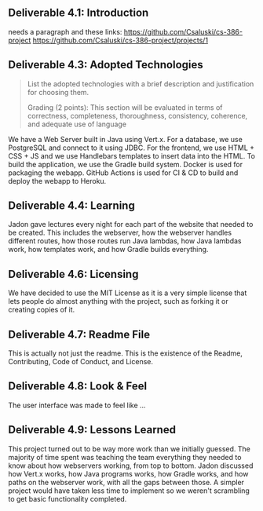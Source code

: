 ## Deliverable 4.1: Introduction

needs a paragraph and these links:
https://github.com/Csaluski/cs-386-project
https://github.com/Csaluski/cs-386-project/projects/1

## Deliverable 4.3: Adopted Technologies

> List the adopted technologies with a brief description and justification for choosing them.
> 
> Grading (2 points): This section will be evaluated in terms of correctness, completeness, thoroughness, consistency, coherence, and adequate use of language

We have a Web Server built in Java using Vert.x. For a database, we use 
PostgreSQL and connect to it using JDBC. For the frontend, we use HTML + CSS +
JS and we use Handlebars templates to insert data into the HTML. To build 
the application, we use the Gradle build system. Docker is used for 
packaging the webapp. GitHub Actions is used for CI & CD to build and deploy 
the webapp to Heroku.

## Deliverable 4.4: Learning

Jadon gave lectures every night for each part of the website that needed to 
be created. This includes the webserver, how the webserver handles different 
routes, how those routes run Java lambdas, how Java lambdas work, how 
templates work, and how Gradle builds everything.

## Deliverable 4.6: Licensing

We have decided to use the MIT License as it is a very simple license that 
lets people do almost anything with the project, such as forking it or 
creating copies of it.

## Deliverable 4.7: Readme File

This is actually not just the readme. This is the existence of the Readme, 
Contributing, Code of Conduct, and License.

## Deliverable 4.8: Look & Feel

The user interface was made to feel like ...

## Deliverable 4.9: Lessons Learned

This project turned out to be way more work than we initially guessed.
The majority of time spent was teaching the team everything they needed
to know about how webservers working, from top to bottom. Jadon discussed
how Vert.x works, how Java programs works, how Gradle works, and how paths
on the webserver work, with all the gaps between those. A simpler project
would have taken less time to implement so we weren't scrambling to get basic
functionality completed.
